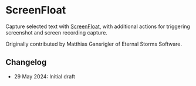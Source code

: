 # ScreenFloat

Capture selected text with [ScreenFloat](https://eternalstorms.at/ScreenFloat/), with additional actions for triggering screenshot and screen recording capture.

Originally contributed by Matthias Gansrigler of Eternal Storms Software.

## Changelog

- 29 May 2024: Initial draft
